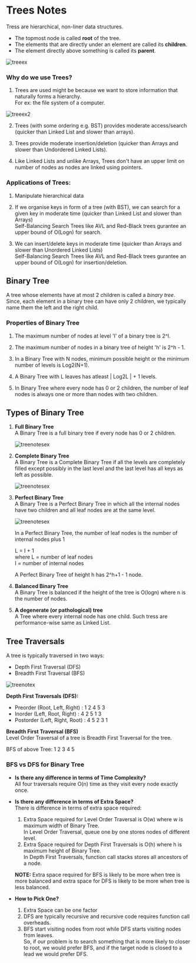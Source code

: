 # Trees Notes

Tress are hierarchical, non-liner data structures.

- The topmost node is called **root** of the tree.
- The elements that are directly under an element are called its **children**.
- The element directly above something is called its **parent**.

![treeex](../../Images/treenotes1.png)

### Why do we use Trees?
1. Trees are used might be because we want to store information that naturally forms a hierarchy. <br/>
For ex: the file system of a computer. 

![treeex2](../../Images/treenotes2.png)

2. Trees (with some ordering e.g. BST) provides moderate access/search (quicker than Linked List and slower than arrays).

3. Trees provide moderate insertion/deletion (quicker than Arrays and slower than Undordered Linked Lists).

4. Like Linked Lists and unlike Arrays, Trees don't have an upper limit on number of nodes as nodes are linked using pointers.

### Applications of Trees:
1. Manipulate hierarchical data
2. If we organise keys in form of a tree (with BST), we can search for a given key in moderate time (quicker than Linked List and slower than Arrays) <br/>
   Self-Balancing Search Trees like AVL and Red-Black trees gurantee an upper bound of O(Logn) for search.

3. We can insert/delete keys in moderate time (quicker than Arrays and slower than Unordered Linked Lists) <br/>
   Self-Balancing Search Trees like AVL and Red-Black trees gurantee an upper bound of O(Logn) for insertion/deletion.

## Binary Tree
A tree whose elements have at most 2 children is called a *binary tree*. <br/>
Since, each element in a binary tree can have only 2 children, we typically name them the left and the right child.

### Properties of Binary Tree
1. The maximum number of nodes at level 'l' of a binary tree is 2^l.

2. The maximum number of nodes in a binary tree of height 'h' is 2^h - 1.

3. In a Binary Tree with N nodes, minimum possible height or the minimum number of levels is Log2(N+1).

4. A Binary Tree with L leaves has atleast | Log2L | + 1 levels.

5. In Binary Tree where every node has 0 or 2 children, the number of leaf nodes is always one or more than nodes with two children.

## Types of Binary Tree
1. **Full Binary Tree** <br/>
    A Binary Tree is a full binary tree if every node has 0 or 2 children.

   ![treenotesex](../../Images/treenotes3.png)

2. **Complete Binary Tree** <br/>
    A Binary Tree is a Complete Binary Tree if all the levels are completely filled except possibly in the last level and the last level has all keys as left as possible.

   ![treenotesex](../../Images/treenotes4.png)

3. **Perfect Binary Tree** <br/>
    A Binary Tree is a Perfect Binary Tree in which all the internal nodes have two children and all leaf nodes are at the same level.

   ![treenotesex](../../Images/treenotes5.png)

   In a Perfect Binary Tree, the number of leaf nodes is the number of internal nodes plus 1

   L = I + 1 <br/>
   where L = number of leaf nodes <br/>
   I = number of internal nodes

   A Perfect Binary Tree  of height h has 2^h+1 - 1 node.

4. **Balanced Binary Tree** <br/>
    A Binary Tree is balanced if the height of the tree is O(logn) where n is the number of nodes.

5. **A degenerate (or pathological) tree** <br/>
    A Tree where every internal node has one child. Such tress are performance-wise same as Linked List.

## Tree Traversals
A tree is typically traversed in two ways:
- Depth First Traversal (DFS)
- Breadth First Traversal (BFS)

![treenotex](../../Images/treenotes7.png)

**Depth First Traversals (DFS):** <br/>
- Preorder (Root, Left, Right) : 1 2 4 5 3
- Inorder (Left, Root, Right) : 4 2 5 1 3
- Postorder (Left, Right, Root) : 4 5 2 3 1

**Breadth First Traversal (BFS)** <br/>
Level Order Traversal of a tree is Breadth First Traversal for the tree.

BFS of above Tree: 1 2 3 4 5

### BFS vs DFS for Binary Tree
- **Is there any difference in terms of Time Complexity?** <br/>
    All four traversals require O(n) time as they visit every node exactly once.

- **Is there any difference in terms of Extra Space?** <br/>
    There is difference in terms of extra space required:
    1. Extra Space required for Level Order Traversal is O(w) where w is maximum width of Binary Tree. <br/>
        In Level Order Traversal, queue one by one stores nodes of different level.
    2. Extra Space required for Depth First Traversals is O(h) where h is maximum height of Binary Tree. <br/>
        In Depth First Traversals, function call stacks stores all ancestors of a node.

    **NOTE:** Extra space required for BFS is likely to be more when tree is more balanced and extra space for DFS is likely to be more when tree is less balanced.

- **How to Pick One?** <br/>
    1. Extra Space can be one factor
    2. DFS are typically recursive and recursive code requires function call overheads.
    3. BFS start visiting nodes from root while DFS starts visiting nodes from leaves. <br/>
       So, if our problem is to search something that is more likely to closer to root, we would prefer BFS, and if the target node is closed to a lead we would prefer DFS.
    

